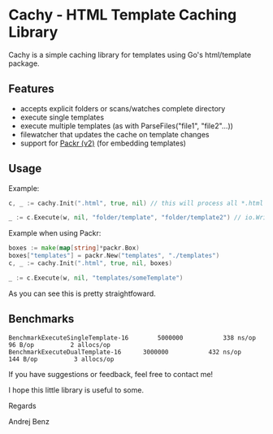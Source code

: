 # Cachy - HTML Template Caching Library

Cachy is a simple caching library for templates using Go's html/template package.

## Features
- accepts explicit folders or scans/watches complete directory
- execute single templates
- execute multiple templates (as with ParseFiles("file1", "file2"...))
- filewatcher that updates the cache on template changes
- support for [Packr (v2)](https://github.com/gobuffalo/packr/tree/master/v2) (for embedding templates)

## Usage

Example:

```go
c, _ := cachy.Init(".html", true, nil) // this will process all *.html files, activate the filewatcher, no FuncMap.

_ := c.Execute(w, nil, "folder/template", "folder/template2") // io.Writer, data, templates...
```

Example when using Packr:

```go
boxes := make(map[string]*packr.Box)
boxes["templates"] = packr.New("templates", "./templates")
c, _ := cachy.Init(".html", true, nil, boxes)

_ := c.Execute(w, nil, "templates/someTemplate")
```

As you can see this is pretty straightfoward.

## Benchmarks

```
BenchmarkExecuteSingleTemplate-16    	 5000000	       338 ns/op	      96 B/op	       2 allocs/op
BenchmarkExecuteDualTemplate-16    	 3000000	       432 ns/op	     144 B/op	       3 allocs/op
```

If you have suggestions or feedback, feel free to contact me!

I hope this little library is useful to some.

Regards

Andrej Benz